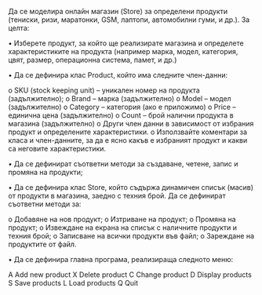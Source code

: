 Да се моделира онлайн магазин (Store) за определени продукти (тениски, ризи, маратонки, GSM, лаптопи, автомобилни гуми, и др.). За целта:

•	Изберете продукт, за който ще реализирате магазина и определете характеристиките на продукта (например марка, модел, категория, цвят, размер, операционна система, памет, и др.)

•	Да се дефинира клас Product, който има следните член-данни:

o	SKU (stock keeping unit) – уникален номер на продукта (задължително);
o	Brand – марка (задължително)
o	Model – модел (задължително)
o	Category – категория (ако е приложимо)
o	Price – единична цена (задължително)
o	Count – брой налични продукта в магазина (задължително)
o	Други член данни в зависимост от избрания продукт и определените характеристики.
o	Използвайте коментари за класа и член-данните, за да е ясно какъв е избраният продукт и какви са неговите характеристики.

•	Да се дефинират съответни методи за създаване, четене, запис и промяна на продукти;

•	Да се дефинира клас Store, който съдържа динамичен списък (масив) от продукти в магазина, заедно с техния брой. Да се дефинират съответни методи за:

o	Добавяне на нов продукт;
o	Изтриване на продукт;
o	Промяна на продукт;
o	Извеждане на екрана на списък с наличните продукти и техния брой;
o	Записване на всички продукти във файл;
o	Зареждане на продуктите от файл.

•	Да се дефинира главна програма, реализираща следното меню:

A	Add new product
X	Delete product
C	Change product
D	Display products
S	Save products
L	Load products
Q	Quit
